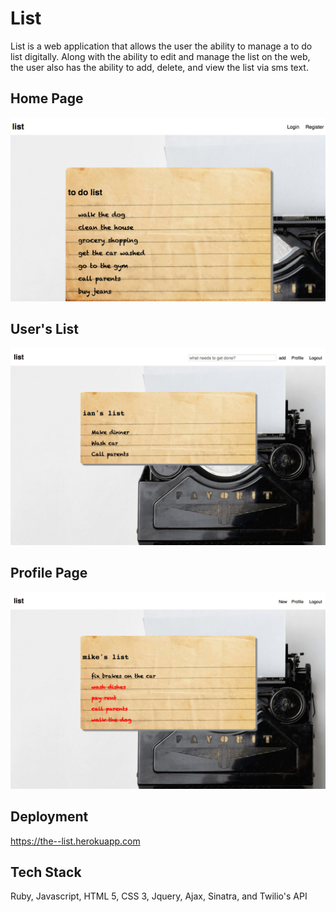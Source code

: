 # List

List is a web application that allows the user the ability to manage a to do list digitally. Along with the ability to edit and manage the list on the web, the user also has the ability to add, delete, and view the list via sms text.

## Home Page
![alt text](readme_images/list_home.png?raw=true)

## User's List
![alt text](readme_images/user-list.png?raw=true)

## Profile Page
![alt text](readme_images/profile-page.png?raw=true)

## Deployment
https://the--list.herokuapp.com

## Tech Stack
Ruby, Javascript, HTML 5, CSS 3, Jquery, Ajax, Sinatra, and Twilio's API
